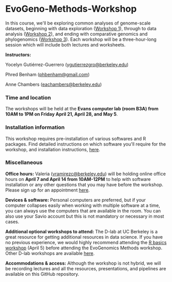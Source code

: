 # EvoGeno-Methods-Workshop

In this course, we'll be exploring common analyses of genome-scale datasets, beginning with data exploration ([Workshop 1](https://github.com/eachambers/EvoGeno-Methods-Workshop/tree/main/Workshop1)), through to data analysis ([Workshop 2](https://github.com/eachambers/EvoGeno-Methods-Workshop/tree/main/Workshop2)), and ending with comparative genomics and phylogenomics ([Workshop 3](https://github.com/eachambers/EvoGeno-Methods-Workshop/tree/main/Workshop3)). Each workshop will be a three-hour-long session which will include both lectures and worksheets.

**Instructors:**

Yocelyn Gutiérrez-Guerrero (ygutierrezgro@berkeley.edu)

Phred Benham (phbenham@gmail.com)

Anne Chambers (eachambers@berkeley.edu)

### Time and location

The workshops will be held at the **Evans computer lab (room B3A) from 10AM to 1PM on Friday April 21, April 28, and May 5**.

### Installation information

This workshop requires pre-installation of various softwares and R packages. Find detailed instructions on which software you'll require for the workshop, and installation instructions, [here](XXX).

### Miscellaneous

**Office hours:** Valeria (vramirezc@berkeley.edu) will be holding online office hours on **April 7 and April 14 from 10AM-12PM** to help with software installation or any other questions that you may have before the workshop. Please sign up for an appointment [here](https://calendar.google.com/calendar/u/0/selfsched?sstoken=UUhMMnB0S2NKYW9LfGRlZmF1bHR8NjFjMjMzMGE1MzJhNTY3YWI0M2ZkYzE1OWE5ZjQ1Y2M).

**Devices & software:** Personal computers are preferred, but if your computer collapses easily when working with multiple software at a time, you can always use the computers that are available in the room. You can also use your Savio account but this is not mandatory or necessary in most cases. 

**Additional optional workshops to attend:** The D-lab at UC Berkeley is a great resource for getting additional resources in data science. If you have no previous experience, we would highly recommend attending the [R basics workshop](https://dlab.berkeley.edu/events/r-fundamentals-parts-1-4/2023-03-27) (April 5) before attending the EvoGenomics Methods workshop. Other D-lab workshops are available [here](https://dlab.berkeley.edu/training/upcoming-workshops).

**Accommodations & access:** Although the workshop is not hybrid, we will be recording lectures and all the resources, presentations, and pipelines are available on this GitHub repository.
